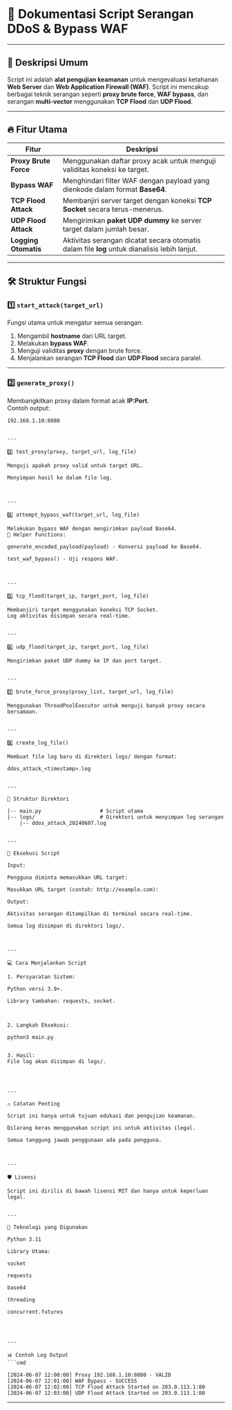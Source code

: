 <!-- Markdown modern style with sections, colors, and highlights -->

# 🚀 **Dokumentasi Script Serangan DDoS & Bypass WAF**

---

## **📌 Deskripsi Umum**
Script ini adalah **alat pengujian keamanan** untuk mengevaluasi ketahanan **Web Server** dan **Web Application Firewall (WAF)**. Script ini mencakup berbagai teknik serangan seperti **proxy brute force**, **WAF bypass**, dan serangan **multi-vector** menggunakan **TCP Flood** dan **UDP Flood**.

---

## 🔥 **Fitur Utama**

| **Fitur**             | **Deskripsi**                                                                               |
|------------------------|--------------------------------------------------------------------------------------------|
| **Proxy Brute Force**  | Menggunakan daftar proxy acak untuk menguji validitas koneksi ke target.                   |
| **Bypass WAF**         | Menghindari filter WAF dengan payload yang dienkode dalam format **Base64**.               |
| **TCP Flood Attack**   | Membanjiri server target dengan koneksi **TCP Socket** secara terus-menerus.               |
| **UDP Flood Attack**   | Mengirimkan **paket UDP dummy** ke server target dalam jumlah besar.                      |
| **Logging Otomatis**   | Aktivitas serangan dicatat secara otomatis dalam file **log** untuk dianalisis lebih lanjut.|

---

## 🛠️ **Struktur Fungsi**

### 1️⃣ **`start_attack(target_url)`**
Fungsi utama untuk mengatur semua serangan:
1. Mengambil **hostname** dari URL target.
2. Melakukan **bypass WAF**.
3. Menguji validitas **proxy** dengan brute force.
4. Menjalankan serangan **TCP Flood** dan **UDP Flood** secara paralel.

---

### 2️⃣ **`generate_proxy()`**
Membangkitkan proxy dalam format acak **IP:Port**.  
Contoh output:  
```plaintext
192.168.1.10:8080


---

3️⃣ test_proxy(proxy, target_url, log_file)

Menguji apakah proxy valid untuk target URL.

Menyimpan hasil ke dalam file log.



---

4️⃣ attempt_bypass_waf(target_url, log_file)

Melakukan bypass WAF dengan mengirimkan payload Base64.
🔧 Helper Functions:

generate_encoded_payload(payload) - Konversi payload ke Base64.

test_waf_bypass() - Uji respons WAF.



---

5️⃣ tcp_flood(target_ip, target_port, log_file)

Membanjiri target menggunakan koneksi TCP Socket.
Log aktivitas disimpan secara real-time.


---

6️⃣ udp_flood(target_ip, target_port, log_file)

Mengirimkan paket UDP dummy ke IP dan port target.


---

7️⃣ brute_force_proxy(proxy_list, target_url, log_file)

Menggunakan ThreadPoolExecutor untuk menguji banyak proxy secara bersamaan.


---

8️⃣ create_log_file()

Membuat file log baru di direktori logs/ dengan format:

ddos_attack_<timestamp>.log


---

📂 Struktur Direktori

|-- main.py                   # Script utama
|-- logs/                     # Direktori untuk menyimpan log serangan
    |-- ddos_attack_20240607.log


---

🚨 Eksekusi Script

Input:

Pengguna diminta memasukkan URL target:

Masukkan URL target (contoh: http://example.com):

Output:

Aktivitas serangan ditampilkan di terminal secara real-time.

Semua log disimpan di direktori logs/.



---

💻 Cara Menjalankan Script

1. Persyaratan Sistem:

Python versi 3.9+.

Library tambahan: requests, socket.



2. Langkah Eksekusi:

python3 main.py


3. Hasil:
File log akan disimpan di logs/.




---

⚠️ Catatan Penting

Script ini hanya untuk tujuan edukasi dan pengujian keamanan.

Dilarang keras menggunakan script ini untuk aktivitas ilegal.

Semua tanggung jawab penggunaan ada pada pengguna.



---

🛡️ Lisensi

Script ini dirilis di bawah lisensi MIT dan hanya untuk keperluan legal.


---

🎯 Teknologi yang Digunakan

Python 3.11

Library Utama:

socket

requests

base64

threading

concurrent.futures




---

📊 Contoh Log Output
```cmd

[2024-06-07 12:00:00] Proxy 192.168.1.10:8080 - VALID
[2024-06-07 12:01:00] WAF Bypass - SUCCESS
[2024-06-07 12:02:00] TCP Flood Attack Started on 203.0.113.1:80
[2024-06-07 12:03:00] UDP Flood Attack Started on 203.0.113.1:80

```
---
